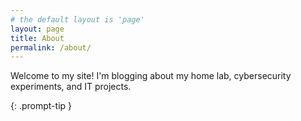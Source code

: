 ```yaml
---
# the default layout is 'page'
layout: page
title: About
permalink: /about/
---
```


Welcome to my site! I'm blogging about my home lab, cybersecurity experiments, and IT projects.

{: .prompt-tip }
